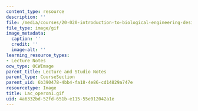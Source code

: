 ```yaml
---
content_type: resource
description: ''
file: /media/courses/20-020-introduction-to-biological-engineering-design-spring-2009/4a6332bd52fd651be11555e012042a1e_Lac_operon1.gif
file_type: image/gif
image_metadata:
  caption: ''
  credit: ''
  image-alt: ''
learning_resource_types:
- Lecture Notes
ocw_type: OCWImage
parent_title: Lecture and Studio Notes
parent_type: CourseSection
parent_uid: 6b390478-4bb4-fa18-4e86-cd14829a747e
resourcetype: Image
title: Lac_operon1.gif
uid: 4a6332bd-52fd-651b-e115-55e012042a1e
---
```

